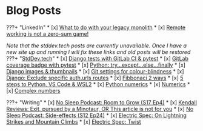 # Blog Posts
???+ "LinkedIn" 
    * [x] [What to do with your legacy monolith](https://www.linkedin.com/pulse/what-do-your-legacy-monolith-michael-nicholson)
    * [x] [Remote working is not a zero-sum game!](https://www.linkedin.com/pulse/remote-working-zero-sum-game-michael-nicholson/)

*Note that the stddev.tech posts are currently unavailable. Once I have a new site up and running I will fix these links and old posts will be restored*
???+ "[StdDev.tech](https://www.stddev.tech)"
    * [x] [Django tests with GitLab CI & pytest](https://www.stddev.tech/django-tests-with-gitlab-ci-postgres/)
    * [x] [GitLab coverage badge with pytest](https://www.stddev.tech/gitlab-coverage-badge-with-pytest/)
    * [x] [Python: try...except...else...finally](https://www.stddev.tech/try-except-else-finally/)
    * [x] [Django images & thumbnails](https://www.stddev.tech/django-images-thumbnails/)
    * [x] [Git settings for colour-blindness](https://www.stddev.tech/git-settings-for-colour-blindness/)
    * [x] [Django: Exclude specific auth.urls routes](https://www.stddev.tech/exclude-auth/)
    * [x] [Fibbonaci 2 ways](https://www.stddev.tech/fibonnaci-3-ways/)
    * [x] [5 steps to Python, VS Code & WSL2](https://www.stddev.tech/5-steps-to-python-vs-code-wsl2/)
    * [x] [Python numerics](https://www.stddev.tech/python-numerics/)
    * [x] [Numerics](https://www.stddev.tech/cs1-numerics/)
    * [x] [Complex numbers](https://www.stddev.tech/complex-numbers/)

???+ "Writing"
    * [x] [No Sleep Podcast: Room to Grow (S17 Ep4)](https://www.thenosleeppodcast.com/episodes/s17/17x04)
    * [x] [Kendall Reviews: Exit, pursued by a Minotaur, OR This article is not for you](http://kendallreviews.com/book-review-michael-j-nicholson-visits-ash-tree-lane-and-offers-a-fascinating-review-of-mark-z-danielewskis-house-of-leaves/)
    * [x] [No Sleep Podcast: Side-effects (S12 Ep24)](https://www.thenosleeppodcast.com/episodes/s12/12x24)
    * [x] [Electric Spec: On Lightning Strikes and Mountain Climbs](https://electricspec.blogspot.com/2018/08/from-author-nicholson.html)
    * [x] [Electric Spec: Twist](http://www.electricspec.com/Volume13/Issue3/nicholson.html)

